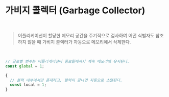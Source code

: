 # 가비지 콜렉터 (Garbage Collector)

<br/>

> 어플리케이션이 할당한 메모리 공간을 주기적으로 검사하여 어떤 식별자도 참조하지 않을 때 가비지 콜렉터가 자동으로 메모리에서 삭제한다.

<br/>

```js
// 글로벌 변수는 어플리케이션이 종료될때까지 계속 메모리에 유지된다.
const global = 1;

{
  // 블럭 내부에서만 존재하고, 블럭이 끝나면 자동으로 소멸된다.
  const local = 1;
}
```
